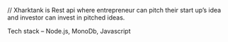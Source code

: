 ﻿// Xharktank is Rest api where entrepreneur can pitch their start up’s idea and investor can invest in pitched ideas.



Tech stack – Node.js, MonoDb, Javascript
